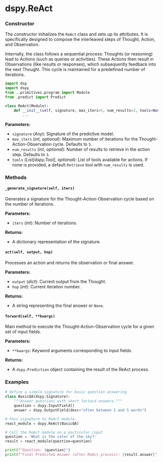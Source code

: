 # dspy.ReAct

### Constructor

The constructor initializes the `ReAct` class and sets up its attributes. It is specifically designed to compose the interleaved steps of Thought, Action, and Observation.

Internally, the class follows a sequential process: Thoughts (or reasoning) lead to Actions (such as queries or activities). These Actions then result in Observations (like results or responses), which subsequently feedback into the next Thought. This cycle is maintained for a predefined number of iterations.

```python
import dsp
import dspy
from ..primitives.program import Module
from .predict import Predict

class ReAct(Module):
    def __init__(self, signature, max_iters=5, num_results=3, tools=None):
        ...
```

**Parameters:**
- `signature` (_Any_): Signature of the predictive model.
- `max_iters` (_int_, _optional_): Maximum number of iterations for the Thought-Action-Observation cycle. Defaults to `5`.
- `num_results` (_int_, _optional_): Number of results to retrieve in the action step. Defaults to `3`.
- `tools` (_List[dspy.Tool]_, _optional_): List of tools available for actions. If none is provided, a default `Retrieve` tool with `num_results` is used.

### Methods

#### `_generate_signature(self, iters)`

Generates a signature for the Thought-Action-Observation cycle based on the number of iterations.

**Parameters:**
- `iters` (_int_): Number of iterations.

**Returns:**
- A dictionary representation of the signature.

#### `act(self, output, hop)`

Processes an action and returns the observation or final answer.

**Parameters:**
- `output` (_dict_): Current output from the Thought.
- `hop` (_int_): Current iteration number.

**Returns:**
- A string representing the final answer or `None`.

#### `forward(self, **kwargs)`

Main method to execute the Thought-Action-Observation cycle for a given set of input fields.

**Parameters:**
- `**kwargs`: Keyword arguments corresponding to input fields.

**Returns:**
- A `dspy.Prediction` object containing the result of the ReAct process.

### Examples

```python
# Define a simple signature for basic question answering
class BasicQA(dspy.Signature):
    """Answer questions with short factoid answers."""
    question = dspy.InputField()
    answer = dspy.OutputField(desc="often between 1 and 5 words")

# Pass signature to ReAct module
react_module = dspy.ReAct(BasicQA)

# Call the ReAct module on a particular input
question = 'What is the color of the sky?'
result = react_module(question=question)

print(f"Question: {question}")
print(f"Final Predicted Answer (after ReAct process): {result.answer}")
```